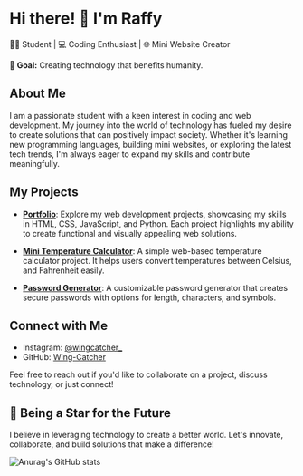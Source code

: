 # Hi there! 👋 I'm Raffy

👨‍🎓 Student | 💻 Coding Enthusiast | 🌐 Mini Website Creator

🚀 **Goal:** Creating technology that benefits humanity.

## About Me

I am a passionate student with a keen interest in coding and web development. My journey into the world of technology has fueled my desire to create solutions that can positively impact society. Whether it's learning new programming languages, building mini websites, or exploring the latest tech trends, I'm always eager to expand my skills and contribute meaningfully.

## My Projects

- **[Portfolio](https://github.com/Wing-Catcher/portfolio)**: Explore my web development projects, showcasing my skills in HTML, CSS, JavaScript, and Python. Each project highlights my ability to create functional and visually appealing web solutions.

- **[Mini Temperature Calculator](https://github.com/Wing-Catcher/kalkulator-suhu.io)**: A simple web-based temperature calculator project. It helps users convert temperatures between Celsius, and Fahrenheit easily.

- **[Password Generator](https://github.com/Wing-Catcher/password-generator)**: A customizable password generator that creates secure passwords with options for length, characters, and symbols.


## Connect with Me

- Instagram: [@wingcatcher_](https://www.instagram.com/wingcatcher_/)
- GitHub: [Wing-Catcher](https://github.com/Wing-Catcher)

Feel free to reach out if you'd like to collaborate on a project, discuss technology, or just connect!

## 🌟 Being a Star for the Future

I believe in leveraging technology to create a better world. Let's innovate, collaborate, and build solutions that make a difference!

![Anurag's GitHub stats](https://github-readme-stats.vercel.app/api?username=wing-catcher&theme=merko&show_icons=true)
<!--
- **[Project Name 2](link-to-project-2)**: Brief description of what the project does and its significance.
- **[Project Name 3](link-to-project-3)**: Brief description of what the project does and its significance.-->
